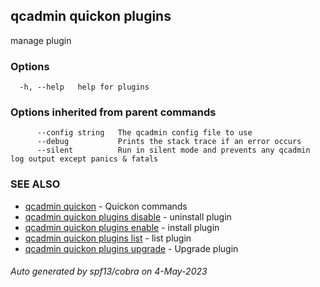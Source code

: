 ## qcadmin quickon plugins

manage plugin

### Options

```
  -h, --help   help for plugins
```

### Options inherited from parent commands

```
      --config string   The qcadmin config file to use
      --debug           Prints the stack trace if an error occurs
      --silent          Run in silent mode and prevents any qcadmin log output except panics & fatals
```

### SEE ALSO

* [qcadmin quickon](qcadmin_quickon.md)	 - Quickon commands
* [qcadmin quickon plugins disable](qcadmin_quickon_plugins_disable.md)	 - uninstall plugin
* [qcadmin quickon plugins enable](qcadmin_quickon_plugins_enable.md)	 - install plugin
* [qcadmin quickon plugins list](qcadmin_quickon_plugins_list.md)	 - list plugin
* [qcadmin quickon plugins upgrade](qcadmin_quickon_plugins_upgrade.md)	 - Upgrade plugin

###### Auto generated by spf13/cobra on 4-May-2023
